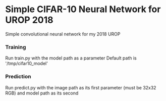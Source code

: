 # Simple CIFAR-10 Neural Network for UROP 2018
Simple convolutional neural network for my 2018 UROP

### Training
Run train.py with the model path as a parameter
Default path is '/tmp/cifar10_model'

### Prediction
Run predict.py with the image path as its first parameter (must be 32x32 RGB) and model path as its second
